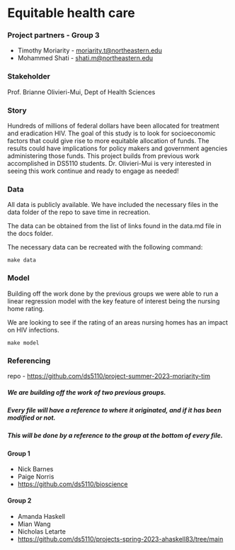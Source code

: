 # Equitable health care

### Project partners - Group 3

* Timothy Moriarity - moriarity.t@northeastern.edu
* Mohammed Shati - shati.m@northeastern.edu


### Stakeholder

Prof. Brianne Olivieri-Mui, Dept of Health Sciences

### Story

Hundreds of millions of federal dollars have been allocated for treatment and eradication HIV. The goal of this study is to look for socioeconomic factors that could give rise to more equitable allocation of funds. The results could have implications for policy makers and government agencies administering those funds. This project builds from previous work accomplished in DS5110 students. Dr. Olivieri-Mui is very interested in seeing this work continue and ready to engage as needed!


### Data

All data is publicly available. We have included the necessary files in the data folder of the repo to save time in recreation.

The data can be obtained from the list of links found in the data.md file in the docs folder.

The necessary data can be recreated with the following command:

```
make data
```

### Model

Building off the work done by the previous groups we were able to run a linear regression model with the key feature of interest being the nursing home rating.

We are looking to see if the rating of an areas nursing homes has an impact on HIV infections.
```
make model
```


### Referencing

repo - https://github.com/ds5110/project-summer-2023-moriarity-tim

##### We are building off the work of two previous groups.

##### Every file will have a reference to where it originated, and if it has been modified or not. 
##### This will be done by a reference to the group at the bottom of every file.

#### Group 1
* Nick Barnes
* Paige Norris
* https://github.com/ds5110/bioscience

#### Group 2 
* Amanda Haskell
* Mian Wang
* Nicholas Letarte
* https://github.com/ds5110/projects-spring-2023-ahaskell83/tree/main

